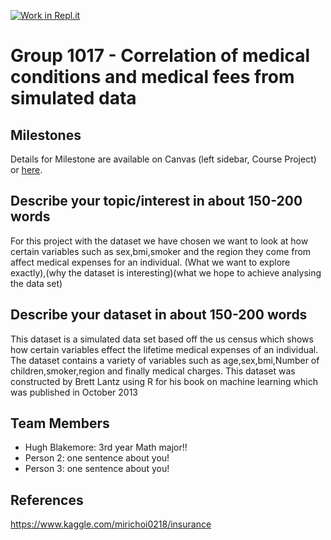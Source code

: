 [![Work in Repl.it](https://classroom.github.com/assets/work-in-replit-14baed9a392b3a25080506f3b7b6d57f295ec2978f6f33ec97e36a161684cbe9.svg)](https://classroom.github.com/online_ide?assignment_repo_id=361594&assignment_repo_type=GroupAssignmentRepo)
# Group 1017 - Correlation of medical conditions and medical fees from simulated data


## Milestones

Details for Milestone are available on Canvas (left sidebar, Course Project) or [here](https://firas.moosvi.com/courses/data301/project/milestone01.html).

## Describe your topic/interest in about 150-200 words

For this project with the dataset we have chosen we want to look at how certain variables such as sex,bmi,smoker and the region they come from affect medical expenses for an individual. (What we want to explore exactly),(why the dataset is interesting)(what we hope to achieve analysing the data set)

## Describe your dataset in about 150-200 words
This dataset is a simulated data set based off the us census which shows how certain variables effect the lifetime medical expenses of an individual. The dataset contains a variety of variables such as age,sex,bmi,Number of children,smoker,region and finally medical charges. This dataset was constructed by Brett Lantz using R for his book on machine learning which was published in October 2013


## Team Members

- Hugh Blakemore: 3rd year Math major!!
- Person 2: one sentence about you!
- Person 3: one sentence about you!

## References

https://www.kaggle.com/mirichoi0218/insurance
